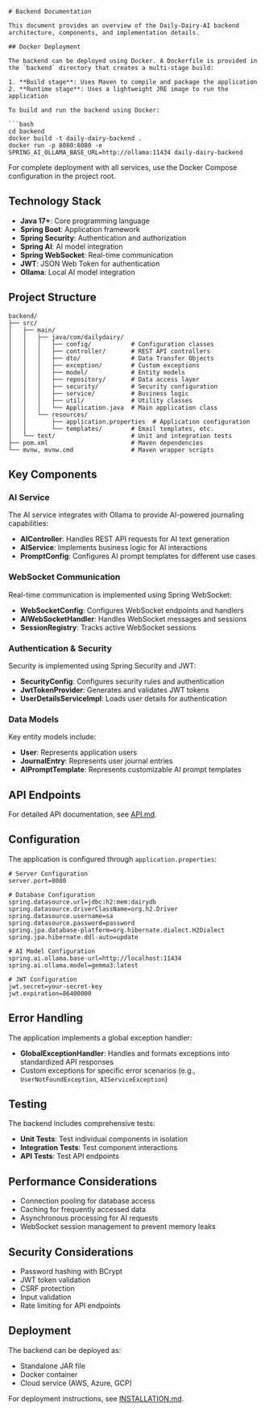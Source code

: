 ```
# Backend Documentation

This document provides an overview of the Daily-Dairy-AI backend architecture, components, and implementation details.

## Docker Deployment

The backend can be deployed using Docker. A Dockerfile is provided in the `backend` directory that creates a multi-stage build:

1. **Build stage**: Uses Maven to compile and package the application
2. **Runtime stage**: Uses a lightweight JRE image to run the application

To build and run the backend using Docker:

```bash
cd backend
docker build -t daily-dairy-backend .
docker run -p 8080:8080 -e SPRING_AI_OLLAMA_BASE_URL=http://ollama:11434 daily-dairy-backend
```

For complete deployment with all services, use the Docker Compose configuration in the project root.

## Technology Stack

- **Java 17+**: Core programming language
- **Spring Boot**: Application framework
- **Spring Security**: Authentication and authorization
- **Spring AI**: AI model integration
- **Spring WebSocket**: Real-time communication
- **JWT**: JSON Web Token for authentication
- **Ollama**: Local AI model integration

## Project Structure

```
backend/
├── src/
│   ├── main/
│   │   ├── java/com/dailydairy/
│   │   │   ├── config/           # Configuration classes
│   │   │   ├── controller/       # REST API controllers
│   │   │   ├── dto/              # Data Transfer Objects
│   │   │   ├── exception/        # Custom exceptions
│   │   │   ├── model/            # Entity models
│   │   │   ├── repository/       # Data access layer
│   │   │   ├── security/         # Security configuration
│   │   │   ├── service/          # Business logic
│   │   │   ├── util/             # Utility classes
│   │   │   └── Application.java  # Main application class
│   │   └── resources/
│   │       ├── application.properties  # Application configuration
│   │       └── templates/        # Email templates, etc.
│   └── test/                     # Unit and integration tests
├── pom.xml                       # Maven dependencies
└── mvnw, mvnw.cmd                # Maven wrapper scripts
```

## Key Components

### AI Service

The AI service integrates with Ollama to provide AI-powered journaling capabilities:

- **AIController**: Handles REST API requests for AI text generation
- **AIService**: Implements business logic for AI interactions
- **PromptConfig**: Configures AI prompt templates for different use cases

### WebSocket Communication

Real-time communication is implemented using Spring WebSocket:

- **WebSocketConfig**: Configures WebSocket endpoints and handlers
- **AIWebSocketHandler**: Handles WebSocket messages and sessions
- **SessionRegistry**: Tracks active WebSocket sessions

### Authentication & Security

Security is implemented using Spring Security and JWT:

- **SecurityConfig**: Configures security rules and authentication
- **JwtTokenProvider**: Generates and validates JWT tokens
- **UserDetailsServiceImpl**: Loads user details for authentication

### Data Models

Key entity models include:

- **User**: Represents application users
- **JournalEntry**: Represents user journal entries
- **AIPromptTemplate**: Represents customizable AI prompt templates

## API Endpoints

For detailed API documentation, see [API.md](./API.md).

## Configuration

The application is configured through `application.properties`:

```properties
# Server Configuration
server.port=8080

# Database Configuration
spring.datasource.url=jdbc:h2:mem:dairydb
spring.datasource.driverClassName=org.h2.Driver
spring.datasource.username=sa
spring.datasource.password=password
spring.jpa.database-platform=org.hibernate.dialect.H2Dialect
spring.jpa.hibernate.ddl-auto=update

# AI Model Configuration
spring.ai.ollama.base-url=http://localhost:11434
spring.ai.ollama.model=gemma3:latest

# JWT Configuration
jwt.secret=your-secret-key
jwt.expiration=86400000
```

## Error Handling

The application implements a global exception handler:

- **GlobalExceptionHandler**: Handles and formats exceptions into standardized API responses
- Custom exceptions for specific error scenarios (e.g., `UserNotFoundException`, `AIServiceException`)

## Testing

The backend includes comprehensive tests:

- **Unit Tests**: Test individual components in isolation
- **Integration Tests**: Test component interactions
- **API Tests**: Test API endpoints

## Performance Considerations

- Connection pooling for database access
- Caching for frequently accessed data
- Asynchronous processing for AI requests
- WebSocket session management to prevent memory leaks

## Security Considerations

- Password hashing with BCrypt
- JWT token validation
- CSRF protection
- Input validation
- Rate limiting for API endpoints

## Deployment

The backend can be deployed as:

- Standalone JAR file
- Docker container
- Cloud service (AWS, Azure, GCP)

For deployment instructions, see [INSTALLATION.md](./INSTALLATION.md).
